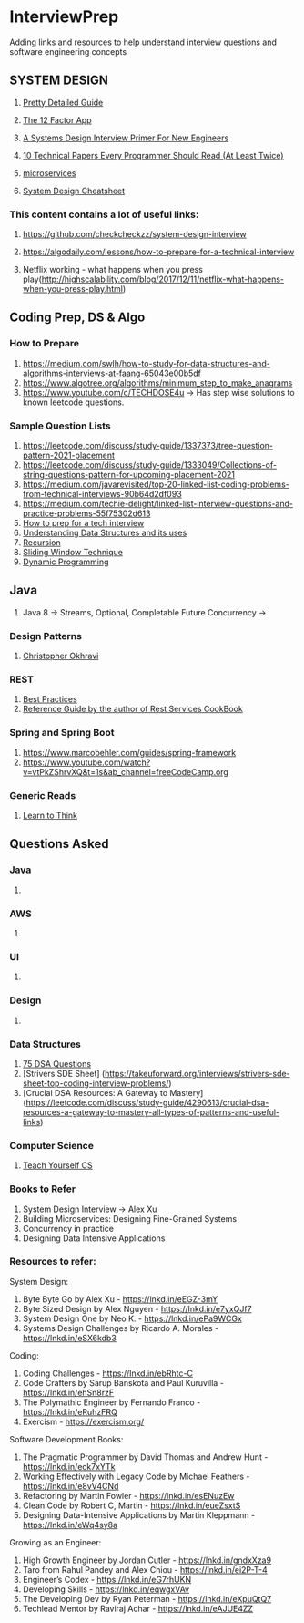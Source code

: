# InterviewPrep


Adding links and resources to help understand interview questions and software engineering concepts


## SYSTEM DESIGN

1. [Pretty Detailed Guide](https://github.com/donnemartin/system-design-primer)

1. [The 12 Factor App](https://12factor.net/)

1. [A Systems Design Interview Primer For New Engineers](https://algodaily.com/lessons/a-systems-design-primer-for-new-engineers)

1. [10 Technical Papers Every Programmer Should Read (At Least Twice)](http://blog.fogus.me/2011/09/08/10-technical-papers-every-programmer-should-read-at-least-twice/)

1. [microservices](https://microservices.io/)

1. [System Design Cheatsheet](https://gist.github.com/vasanthk/485d1c25737e8e72759f)


### This content contains a lot of useful links:

1. https://github.com/checkcheckzz/system-design-interview

2. https://algodaily.com/lessons/how-to-prepare-for-a-technical-interview

3. Netflix working - what happens when you press play(http://highscalability.com/blog/2017/12/11/netflix-what-happens-when-you-press-play.html)


## Coding Prep, DS & Algo

### How to Prepare


1. https://medium.com/swlh/how-to-study-for-data-structures-and-algorithms-interviews-at-faang-65043e00b5df
2. https://www.algotree.org/algorithms/minimum_step_to_make_anagrams
3. https://www.youtube.com/c/TECHDOSE4u -> Has step wise solutions to known leetcode questions.

### Sample Question Lists

1. https://leetcode.com/discuss/study-guide/1337373/tree-question-pattern-2021-placement
1. https://leetcode.com/discuss/study-guide/1333049/Collections-of-string-questions-pattern-for-upcoming-placement-2021
1. https://medium.com/javarevisited/top-20-linked-list-coding-problems-from-technical-interviews-90b64d2df093
1. https://medium.com/techie-delight/linked-list-interview-questions-and-practice-problems-55f75302d613
1. [How to prep for a tech interview](https://algodaily.com/lessons/how-to-prepare-for-a-technical-interview)
1. [Understanding Data Structures and its uses](https://www.interviewbit.com/data-structure-interview-questions/)
1. [Recursion ](https://www.youtube.com/watch?v=IJDJ0kBx2LM)
1. [Sliding Window Technique](https://www.youtube.com/watch?v=MK-NZ4hN7rs)
1. [Dynamic Programming](https://www.youtube.com/watch?v=oBt53YbR9Kk)
  


## Java

1. Java 8 -> Streams, Optional, Completable Future
Concurrency -> 


### Design Patterns

1. [Christopher Okhravi](https://www.youtube.com/channel/UCbF-4yQQAWw-UnuCd2Azfzg)


### REST

1. [Best Practices](https://www.vinaysahni.com/best-practices-for-a-pragmatic-restful-api)
2. [Reference Guide by the author of Rest Services CookBook](https://www.infoq.com/articles/subbu-allamaraju-rest/)



### Spring and Spring Boot

1. https://www.marcobehler.com/guides/spring-framework
2. https://www.youtube.com/watch?v=vtPkZShrvXQ&t=1s&ab_channel=freeCodeCamp.org



### Generic Reads

1. [Learn to Think](http://www.ybrikman.com/writing/2014/05/19/dont-learn-to-code-learn-to-think/)







## Questions Asked


### Java

  1. 
 
### AWS


  1. 
 
### UI


  1. 
 
### Design

  1. 
 
### Data Structures


  1. [75 DSA Questions](https://www.techinterviewhandbook.org/)
  2. [Strivers SDE Sheet] (https://takeuforward.org/interviews/strivers-sde-sheet-top-coding-interview-problems/)
  3. [Crucial DSA Resources: A Gateway to Mastery] (https://leetcode.com/discuss/study-guide/4290613/crucial-dsa-resources-a-gateway-to-mastery-all-types-of-patterns-and-useful-links)

### Computer Science
  1. [Teach Yourself CS](https://teachyourselfcs.com/)
 
 
 
 
 ### Books to Refer
1. System Design Interview -> Alex Xu
1. Building Microservices: Designing Fine-Grained Systems
1. Concurrency in practice
1. Designing Data Intensive Applications

### Resources to refer:
System Design:
1. Byte Byte Go by Alex Xu - https://lnkd.in/eEGZ-3mY
2. Byte Sized Design by Alex Nguyen - https://lnkd.in/e7yxQJf7
3. System Design One by Neo K. - https://lnkd.in/ePa9WCGx
4. Systems Design Challenges by Ricardo A. Morales - https://lnkd.in/eSX6kdb3

Coding:
1. Coding Challenges - https://lnkd.in/ebRhtc-C
2. Code Crafters by Sarup Banskota and Paul Kuruvilla - https://lnkd.in/ehSn8rzF
3. The Polymathic Engineer by Fernando Franco - https://lnkd.in/eRuhzFRQ
4. Exercism - https://exercism.org/

Software Development Books:
1. The Pragmatic Programmer by David Thomas and Andrew Hunt - https://lnkd.in/eck7xYTk
2. Working Effectively with Legacy Code by Michael Feathers - https://lnkd.in/e8vV4CNd
3. Refactoring by Martin Fowler - https://lnkd.in/esENuzEw
4. Clean Code by Robert C, Martin - https://lnkd.in/eueZsxtS
5. Designing Data-Intensive Applications by Martin Kleppmann - https://lnkd.in/eWq4sy8a

Growing as an Engineer:
1. High Growth Engineer by Jordan Cutler - https://lnkd.in/gndxXza9
2. Taro from Rahul Pandey and Alex Chiou - https://lnkd.in/ei2P-T-4
3. Engineer’s Codex - https://lnkd.in/eG7rhUKN
4. Developing Skills - https://lnkd.in/eqwgxVAv
5. The Developing Dev by Ryan Peterman - https://lnkd.in/eXpuQtQ7
6. Techlead Mentor by Raviraj Achar - https://lnkd.in/eAJUE4ZZ
